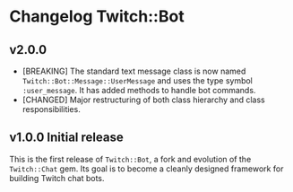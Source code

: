 # Changelog Twitch::Bot

## v2.0.0

* [BREAKING] The standard text message class is now named
`Twitch::Bot::Message::UserMessage` and uses the type symbol `:user_message`. It has added methods to handle bot commands.
* [CHANGED] Major restructuring of both class hierarchy and class responsibilities.

## v1.0.0 Initial release

This is the first release of `Twitch::Bot`, a fork and evolution of the `Twitch::Chat` gem. Its goal is to become a cleanly designed framework for building Twitch chat bots.
